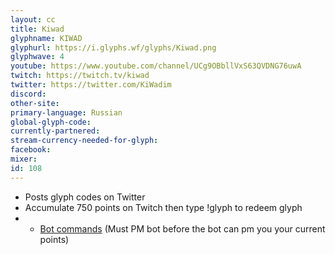 ```yaml
---
layout: cc
title: Kiwad
glyphname: KIWAD
glyphurl: https://i.glyphs.wf/glyphs/Kiwad.png
glyphwave: 4
youtube: https://www.youtube.com/channel/UCg9OBbllVxS63QVDNG76uwA
twitch: https://twitch.tv/kiwad
twitter: https://twitter.com/KiWadim
discord: 
other-site: 
primary-language: Russian
global-glyph-code: 
currently-partnered: 
stream-currency-needed-for-glyph: 
facebook: 
mixer: 
id: 108
---
```

* Posts glyph codes on Twitter
* Accumulate 750 points on Twitch then type !glyph to redeem glyph
* * [Bot commands](https://docs.google.com/document/d/1AcuXV46x9Ro8bnwfE3LElSvPSpm0fxIRyAoE2I8CVCQ/edit) (Must PM bot before the bot can pm you your current points)
